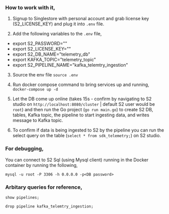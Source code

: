 ### How to work with it,

1. Signup to Singlestore with personal account and grab license key (S2_LICENSE_KEY) and plug it into `.env` file.

2. Add the following variables to the `.env` file,
* export S2_PASSWORD="<pick a password>"
* export S2_LICENSE_KEY="<S2 license key>"
* export S2_DB_NAME="telemetry_db"
* export KAFKA_TOPIC="telemetry_topic"
* export S2_PIPELINE_NAME="kafka_telemtry_ingestion"

3. Source the env file `source .env`

4. Run docker compose command to bring services up and running,
`docker-compose up -d`

5. Let the DB come up online (takes 15s - confirm by navigating to S2 studio on `http://localhost:8080/cluster` | default S2 user would be `root`) and then run the Go project (`go run main.go`) to create S2 DB, tables, Kafka topic, the pipeline to start ingesting data, and writes message to Kafka topic.

6. To confirm if data is being ingested to S2 by the pipeline you can run the select query on the table (`select * from sdk_telemetry;`) on S2 studio.

### For debugging,

You can connect to S2 Sql (using Mysql client) running in the Docker container by running the following,

`mysql -u root -P 3306 -h 0.0.0.0 -p<DB password>`

### Arbitary queries for reference,

`show pipelines;`

`drop pipeline kafka_telemtry_ingestion;`